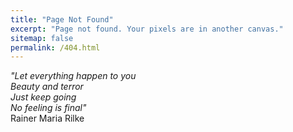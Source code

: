 ```yaml
---
title: "Page Not Found"
excerpt: "Page not found. Your pixels are in another canvas."
sitemap: false
permalink: /404.html
---
```












<i>"Let everything happen to you <br>
Beauty and terror <br>
Just keep going <br>
No feeling is final"</i> <br>
Rainer Maria Rilke

